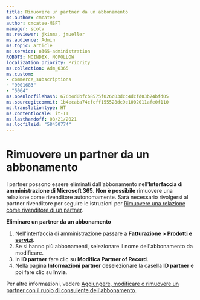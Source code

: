 ```yaml
---
title: Rimuovere un partner da un abbonamento
ms.author: cmcatee
author: cmcatee-MSFT
manager: scotv
ms.reviewer: jkinma, jmueller
ms.audience: Admin
ms.topic: article
ms.service: o365-administration
ROBOTS: NOINDEX, NOFOLLOW
localization_priority: Priority
ms.collection: Adm_O365
ms.custom:
- commerce_subscriptions
- "9001683"
- "5064"
ms.openlocfilehash: 676b4d0bfcb8575f026c03dcc4dcfd03b74bfd05
ms.sourcegitcommit: 1b4ecaba74cfcff155528dc9e1002011afe0f110
ms.translationtype: HT
ms.contentlocale: it-IT
ms.lasthandoff: 08/21/2021
ms.locfileid: "58450774"
---
```

# <a name="remove-a-partner-from-a-subscription"></a>Rimuovere un partner da un abbonamento

I partner possono essere eliminati dall'abbonamento nell'**Interfaccia di amministrazione di Microsoft 365**. **Non è possibile** rimuovere una relazione come rivenditore autonomamente. Sarà necessario rivolgersi al partner rivenditore per seguire le istruzioni per [Rimuovere una relazione come rivenditore di un partner](https://docs.microsoft.com/partner-center/remove-a-relationship).

**Eliminare un partner da un abbonamento**

1. Nell'interfaccia di amministrazione passare a **Fatturazione > [Prodotti e servizi](https://go.microsoft.com/fwlink/p/?linkid=842054)**.
2. Se si hanno più abbonamenti, selezionare il nome dell'abbonamento da modificare.
3. In **ID partner** fare clic su **Modifica Partner of Record**.
4. Nella pagina **Informazioni partner** deselezionare la casella **ID partner** e poi fare clic su **Invia**.

Per altre informazioni, vedere [Aggiungere, modificare o rimuovere un partner con il ruolo di consulente dell'abbonamento](https://docs.microsoft.com/microsoft-365/admin/misc/add-partner?view=o365-worldwide).
